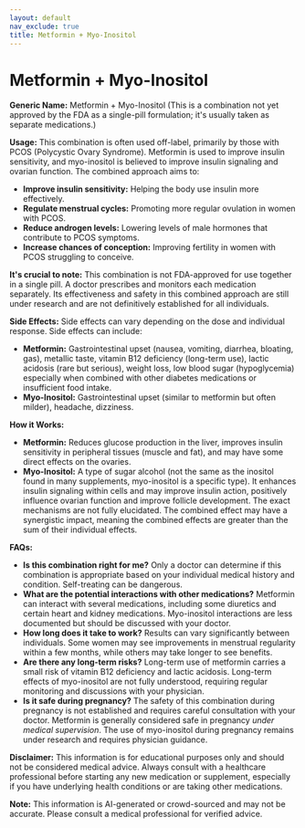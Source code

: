 ```yaml
---
layout: default
nav_exclude: true
title: Metformin + Myo-Inositol
---
```


# Metformin + Myo-Inositol

**Generic Name:** Metformin + Myo-Inositol (This is a combination not yet approved by the FDA as a single-pill formulation; it's usually taken as separate medications.)


**Usage:**  This combination is often used off-label, primarily by those with PCOS (Polycystic Ovary Syndrome).  Metformin is used to improve insulin sensitivity, and myo-inositol is believed to improve insulin signaling and ovarian function. The combined approach aims to:

* **Improve insulin sensitivity:**  Helping the body use insulin more effectively.
* **Regulate menstrual cycles:**  Promoting more regular ovulation in women with PCOS.
* **Reduce androgen levels:**  Lowering levels of male hormones that contribute to PCOS symptoms.
* **Increase chances of conception:**  Improving fertility in women with PCOS struggling to conceive.

**It's crucial to note:** This combination is not FDA-approved for use together in a single pill. A doctor prescribes and monitors each medication separately.  Its effectiveness and safety in this combined approach are still under research and are not definitively established for all individuals.


**Side Effects:** Side effects can vary depending on the dose and individual response.  Side effects can include:

* **Metformin:** Gastrointestinal upset (nausea, vomiting, diarrhea, bloating, gas), metallic taste, vitamin B12 deficiency (long-term use), lactic acidosis (rare but serious),  weight loss, low blood sugar (hypoglycemia) especially when combined with other diabetes medications or insufficient food intake.
* **Myo-Inositol:** Gastrointestinal upset (similar to metformin but often milder), headache, dizziness.


**How it Works:**

* **Metformin:**  Reduces glucose production in the liver, improves insulin sensitivity in peripheral tissues (muscle and fat), and may have some direct effects on the ovaries.
* **Myo-Inositol:**  A type of sugar alcohol (not the same as the inositol found in many supplements, myo-inositol is a specific type).  It enhances insulin signaling within cells and may improve insulin action,  positively influence ovarian function and improve follicle development. The exact mechanisms are not fully elucidated.  The combined effect may have a synergistic impact, meaning the combined effects are greater than the sum of their individual effects.


**FAQs:**

* **Is this combination right for me?** Only a doctor can determine if this combination is appropriate based on your individual medical history and condition.  Self-treating can be dangerous.
* **What are the potential interactions with other medications?** Metformin can interact with several medications, including some diuretics and certain heart and kidney medications. Myo-inositol interactions are less documented but should be discussed with your doctor.
* **How long does it take to work?**  Results can vary significantly between individuals. Some women may see improvements in menstrual regularity within a few months, while others may take longer to see benefits.
* **Are there any long-term risks?**  Long-term use of metformin carries a small risk of vitamin B12 deficiency and lactic acidosis.  Long-term effects of myo-inositol are not fully understood, requiring regular monitoring and discussions with your physician.
* **Is it safe during pregnancy?** The safety of this combination during pregnancy is not established and requires careful consultation with your doctor.  Metformin is generally considered safe in pregnancy *under medical supervision*.  The use of myo-inositol during pregnancy remains under research and requires physician guidance.

**Disclaimer:** This information is for educational purposes only and should not be considered medical advice. Always consult with a healthcare professional before starting any new medication or supplement, especially if you have underlying health conditions or are taking other medications.


**Note:** This information is AI-generated or crowd-sourced and may not be accurate. Please consult a medical professional for verified advice.